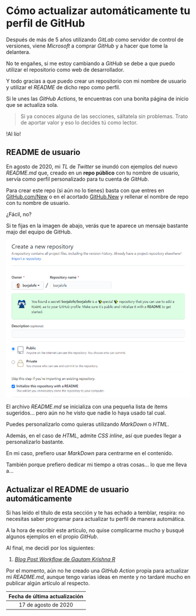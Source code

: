# Cómo actualizar automáticamente tu perfil de GitHub

Después de  más de 5 años utilizando *GitLab* como servidor de control de versiones, viene *Microsoft* a comprar *GitHub* y a hacer que tome la delantera.

No te engañes, si me estoy cambiando a *GitHub* se debe a que puedo utilizar el repositorio como web de desarrollador.

Y todo gracias a que puedo crear un repositorio con mi nombre de usuario y utilizar el *README* de dicho repo como perfil.

Si le unes las *GitHub Actions*, te encuentras con una bonita página de inicio que se actualiza sola.

> Si ya conoces alguna de las secciones, sáltatela sin problemas. Trato de aportar valor y eso lo decides tú como lector.

!Al lío!

## README de usuario

En agosto de 2020, mi *TL* de *Twitter* se inundó con ejemplos del nuevo *README.md* que, creado en un **repo público** con tu nombre de usuario, servía como perfil personalizado para tu cuenta de *GitHub*.

Para crear este repo (si aún no lo tienes) basta con que entres en [GitHub.com/New](https://github.com/new) o en el acortado [GitHub.New](https://github.new) y rellenar el nombre de repo con tu nombre de usuario.

¿Fácil, no?

Si te fijas en la imagen de abajo, verás que te aparece un mensaje bastante majo del equipo de GitHub.

![Creando nuestro repo de usuario](https://github.com/borjalofe/til/raw/master/images/creating-special-github-user-repo.png)

El archivo *README.md* se inicializa con una pequeña lista de ítems sugeridos... pero aún no he visto que nadie lo haya usado tal cual.

Puedes personalizarlo como quieras utilizando *MarkDown* o *HTML*.

Además, en el caso de *HTML*, admite *CSS inline*, así que puedes llegar a personalizarlo bastante.

En mi caso, prefiero usar *MarkDown* para centrarme en el contenido.

También porque prefiero dedicar mi tiempo a otras cosas... lo que me lleva a...

## Actualizar el README de usuario automáticamente

Si has leído el título de esta sección y te has echado a temblar, respira: no necesitas saber programar para actualizar tu perfil de manera automática.

A la hora de escribir este artículo, no quise complicarme mucho y busqué algunos ejemplos en el propio *GitHub*.

Al final, me decidí por los siguientes:

1. [*Blog Post Workflow* de *Gautam Krishna R*](https://github.com/gautamkrishnar/blog-post-workflow)
<!-- 1. [*GitHub Activity in Readme* de *James George*](https://github.com/jamesgeorge007/github-activity-readme) -->

Por el momento, aún no he creado una *GitHub Action* propia para actualizar mi *README.md*, aunque tengo varias ideas en mente y no tardaré mucho en publicar algún artículo al respecto.

| Fecha de última actualización |
| :---------------------------: |
| 17 de agosto de 2020 |
